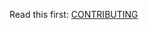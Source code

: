 Read this first: [CONTRIBUTING](https://github.com/collinbarrett/FilterLists/blob/master/CONTRIBUTING.md)
